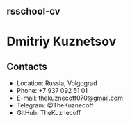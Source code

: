 ## rsschool-cv
# Dmitriy Kuznetsov
## Contacts
- Location: Russia, Volgograd
- Phone: +7 937 092 51 01
- E-mail: thekuznecoff070@gmail.com
- Telegram: @TheKuznecoff
- GitHub: TheKuznecoff
